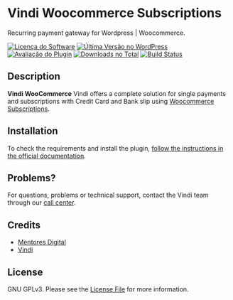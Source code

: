 # Vindi Woocommerce Subscriptions

Recurring payment gateway for Wordpress | Woocommerce.

[![Licença do Software][badge-license]](LICENSE)
[![Última Versão no WordPress][badge-version]][link-version]
[![Avaliação do Plugin][badge-rates]][link-rates]
[![Downloads no Total][badge-downloads]][link-downloads]
[![Build Status](https://semaphoreci.com/api/v1/vindi/vindi-woocommerce-subscriptions/branches/master/shields_badge.svg)](https://semaphoreci.com/vindi/vindi-woocommerce-subscriptions)

## Description

**Vindi WooCommerce** Vindi offers a complete solution for single payments and subscriptions with Credit Card
and Bank slip using [Woocommerce Subscriptions](https://www.woothemes.com/products/woocommerce-subscriptions/).

## Installation

To check the requirements and install the plugin, [follow the instructions in the official documentation](https://atendimento.vindi.com.br/hc/pt-br/articles/227335608).

## Problems?

For questions, problems or technical support, contact the Vindi team through our [call center](https://atendimento.vindi.com.br/hc/pt-br).

## Credits

- [Mentores Digital](https://mentores.com.br)
- [Vindi](https://github.com/vindi)

## License

GNU GPLv3. Please see the [License File](LICENSE) for more information.

[badge-license]: https://img.shields.io/badge/license-GPLv3-blue.svg
[badge-version]: https://img.shields.io/wordpress/plugin/v/vindi-woocommerce-subscriptions.svg
[badge-rates]: https://img.shields.io/wordpress/plugin/r/vindi-woocommerce-subscriptions.svg
[badge-downloads]: https://img.shields.io/wordpress/plugin/dt/vindi-woocommerce-subscriptions.svg
[link-version]: https://wordpress.org/plugins/vindi-woocommerce-subscriptions/
[link-rates]: https://wordpress.org/support/view/plugin-reviews/vindi-woocommerce-subscriptions
[link-downloads]: https://wordpress.org/plugins/vindi-woocommerce-subscriptions/stats/
